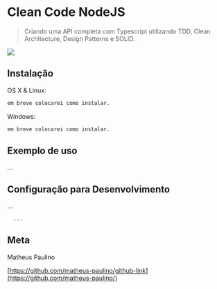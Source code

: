 # Clean Code NodeJS
> Criando uma API completa com Typescript utilizando TDD, Clean Architecture, Design Patterns e SOLID.

![](../header.png)

## Instalação

OS X & Linux:

```sh
em breve colocarei como instalar.
```

Windows:

```sh
em breve colocarei como instalar.
```

## Exemplo de uso

  ...

## Configuração para Desenvolvimento

  ...

```sh
  ...
```

## Meta

Matheus Paulino

[https://github.com/matheus-paulino/github-link](https://github.com/matheus-paulino/)

